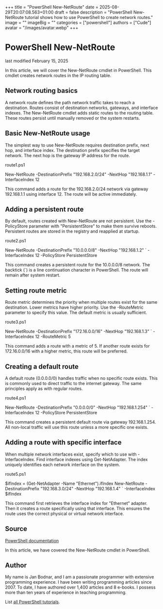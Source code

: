 +++
title = "PowerShell New-NetRoute"
date = 2025-08-29T20:07:08.563+01:00
draft = false
description = "PowerShell New-NetRoute tutorial shows how to use PowerShell to create network routes."
image = ""
imageBig = ""
categories = ["powershell"]
authors = ["Cude"]
avatar = "/images/avatar.webp"
+++

# PowerShell New-NetRoute

last modified February 15, 2025

In this article, we will cover the New-NetRoute cmdlet in
PowerShell. This cmdlet creates network routes in the IP routing table.

## Network routing basics

A network route defines the path network traffic takes to reach a destination.
Routes consist of destination networks, gateways, and interface indexes.
The New-NetRoute cmdlet adds static routes to the routing table.
These routes persist until manually removed or the system restarts.

## Basic New-NetRoute usage

The simplest way to use New-NetRoute requires destination prefix,
next hop, and interface index. The destination prefix specifies the target
network. The next hop is the gateway IP address for the route.

route1.ps1
  

New-NetRoute -DestinationPrefix "192.168.2.0/24" -NextHop "192.168.1.1" -InterfaceIndex 12

This command adds a route for the 192.168.2.0/24 network via gateway
192.168.1.1 using interface 12. The route will be active immediately.

## Adding a persistent route

By default, routes created with New-NetRoute are not persistent.
Use the -PolicyStore parameter with "PersistentStore" to make them survive
reboots. Persistent routes are stored in the registry and reapplied at startup.

route2.ps1
  

New-NetRoute -DestinationPrefix "10.0.0.0/8" -NextHop "192.168.1.2" `
    -InterfaceIndex 12 -PolicyStore PersistentStore

This command creates a persistent route for the 10.0.0.0/8 network. The
backtick (`) is a line continuation character in PowerShell. The route
will remain after system restart.

## Setting route metric

Route metric determines the priority when multiple routes exist for the same
destination. Lower metrics have higher priority. Use the -RouteMetric
parameter to specify this value. The default metric is usually sufficient.

route3.ps1
  

New-NetRoute -DestinationPrefix "172.16.0.0/16" -NextHop "192.168.1.3" `
    -InterfaceIndex 12 -RouteMetric 5

This command adds a route with a metric of 5. If another route exists for
172.16.0.0/16 with a higher metric, this route will be preferred.

## Creating a default route

A default route (0.0.0.0/0) handles traffic when no specific route exists.
This is commonly used to direct traffic to the internet gateway. The same
principles apply as with regular routes.

route4.ps1
  

New-NetRoute -DestinationPrefix "0.0.0.0/0" -NextHop "192.168.1.254" `
    -InterfaceIndex 12 -PolicyStore PersistentStore

This command creates a persistent default route via gateway 192.168.1.254.
All non-local traffic will use this route unless a more specific one exists.

## Adding a route with specific interface

When multiple network interfaces exist, specify which to use with
-InterfaceIndex. Find interface indexes using Get-NetAdapter.
The index uniquely identifies each network interface on the system.

route5.ps1
  

$ifIndex = (Get-NetAdapter -Name "Ethernet").ifIndex
New-NetRoute -DestinationPrefix "192.168.3.0/24" -NextHop "192.168.1.4" `
    -InterfaceIndex $ifIndex

This command first retrieves the interface index for "Ethernet" adapter.
Then it creates a route specifically using that interface. This ensures
the route uses the correct physical or virtual network interface.

## Source

[PowerShell documentation](https://docs.microsoft.com/en-us/powershell/)

In this article, we have covered the New-NetRoute cmdlet in PowerShell.

## Author

My name is Jan Bodnar, and I am a passionate programmer with extensive
programming experience. I have been writing programming articles since 2007.
To date, I have authored over 1,400 articles and 8 e-books. I possess more
than ten years of experience in teaching programming.

List [all PowerShell tutorials](/powershell/).